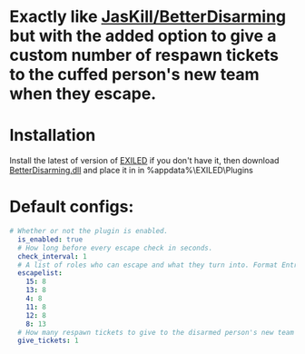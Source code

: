 # Exactly like [JasKill/BetterDisarming](https://github.com/JasKill/BetterDisarming) but with the added option to give a custom number of respawn tickets to the cuffed person's new team when they escape.

# Installation

Install the latest of version of [EXILED](https://github.com/galaxy119/EXILED) if you don't have it, then download [BetterDisarming.dll](https://github.com/Aevann1/BetterDisarming/releases) and place it in in %appdata%\EXILED\Plugins

# Default configs:
```yaml
# Whether or not the plugin is enabled.
  is_enabled: true
  # How long before every escape check in seconds.
  check_interval: 1
  # A list of roles who can escape and what they turn into. Format EntryTeam:ExitTeam
  escapelist:
    15: 8
    13: 8
    4: 8
    11: 8
    12: 8
    8: 13
  # How many respawn tickets to give to the disarmed person's new team when they escape while cuffed.
  give_tickets: 1
```
